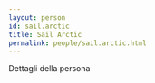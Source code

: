 ```yaml
---
layout: person
id: sail.arctic
title: Sail Arctic
permalink: people/sail.arctic.html
---
```


Dettagli della persona